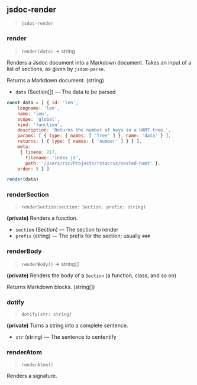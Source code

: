 ## jsdoc-render
> `jsdoc-render`

### render
> `render(data)` → string

Renders a Jsdoc document into a Markdown document.
Takes an input of a list of sections, as given by `jsdom-parse`.

Returns a Markdown document. (string)

- `data` (Section[]) &mdash; The data to be parsed

```js
const data = [ { id: 'len',
    longname: 'len',
    name: 'len',
    scope: 'global',
    kind: 'function',
    description: 'Returns the number of keys in a HAMT tree.',
    params: [ { type: { names: [ 'Tree' ] }, name: 'data' } ],
    returns: [ { type: { names: [ 'number' ] } } ],
    meta:
     { lineno: 217,
       filename: 'index.js',
       path: '/Users/rsc/Projects/rstacruz/nested-hamt' },
    order: 5 } ]

render(data)
```

### renderSection
> `renderSection(section: Section, prefix: string)`

**(private)** Renders a function.

- `section` (Section) &mdash; The section to render
- `prefix` (string) &mdash; The prefix for the section; usually `###`

### renderBody
> `renderBody()` → string[]

**(private)** Renders the body of a `Section` (a function, class, and so on)

Returns Markdown blocks. (string[])

### dotify
> `dotify(str: string)`

**(private)** Turns a string into a complete sentence.

- `str` (string) &mdash; The sentence to cententify

### renderAtom
> `renderAtom()`

Renders a signature.
